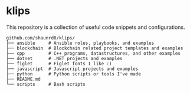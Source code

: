 # klips

This repository is a collection of useful code snippets and configurations.

```
github.com/shaunrd0/klips/
├── ansible     # Ansible roles, playbooks, and examples
├── blockchain  # Blockchain related project templates and examples
├── cpp         # C++ programs, datastructures, and other examples
├── dotnet      # .NET projects and examples
├── figlet      # Figlet fonts I like :)
├── javascript  # Javascript projects and examples
├── python      # Python scripts or tools I've made   
├── README.md   
└── scripts     # Bash scripts
```

